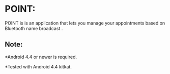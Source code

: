 # POINT:

POINT is is an application that lets you manage your appointments based on Bluetooth name broadcast .

 ## Note:

*Android 4.4 or newer is required.

*Tested with Android 4.4 kitkat.


